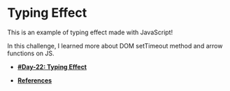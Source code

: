 # Typing Effect

This is an example of typing effect made with JavaScript!

In this challenge, I learned more about DOM setTimeout method and arrow functions on JS.

- **[#Day-22: Typing Effect](https://romariocoimbrac.github.io/100-days-of-code-challenge/src/day-022-typing-effect/)**

- **[References](https://www.w3schools.com/jsref/met_win_settimeout.asp)**
